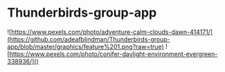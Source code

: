 # Thunderbirds-group-app

![https://www.pexels.com/photo/adventure-calm-clouds-dawn-414171/](https://github.com/adeafblindman/Thunderbirds-group-app/blob/master/graphics/feature%201.png?raw=true)
![https://www.pexels.com/photo/conifer-daylight-environment-evergreen-338936/]()
